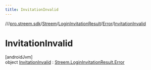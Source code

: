 ```yaml
---
title: InvitationInvalid
---
```

//[<root>](../../../../../../index.html)/[pro.streem.sdk](../../../../index.html)/[Streem](../../../index.html)/[LoginInvitationResult](../../index.html)/[Error](../index.html)/[InvitationInvalid](index.html)



# InvitationInvalid



[androidJvm]\
object [InvitationInvalid](index.html) : [Streem.LoginInvitationResult.Error](../index.html)


